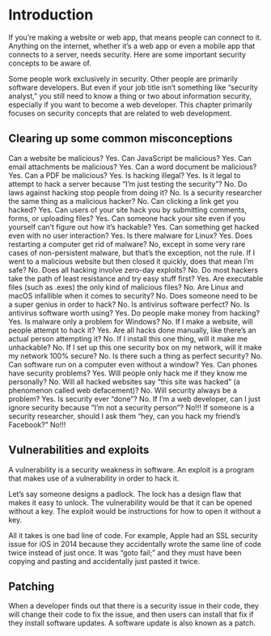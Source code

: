# Introduction

If you’re making a website or web app, that means people can connect to it. Anything on the internet, whether it’s a web app or even a mobile app that connects to a server, needs security. Here are some important security concepts to be aware of. 

Some people work exclusively in security. Other people are primarily software developers. But even if your job title isn’t something like “security analyst,” you still need to know a thing or two about information security, especially if you want to become a web developer. This chapter primarily focuses on security concepts that are related to web development. 

## Clearing up some common misconceptions

Can a website be malicious? Yes.
Can JavaScript be malicious? Yes.
Can email attachments be malicious? Yes.
Can a word document be malicious? Yes.
Can a PDF be malicious? Yes.
Is hacking illegal? Yes.
Is it legal to attempt to hack a server because “I’m just testing the security”? No.
Do laws against hacking stop people from doing it? No.
Is a security researcher the same thing as a malicious hacker? No.
Can clicking a link get you hacked? Yes.
Can users of your site hack you by submitting comments, forms, or uploading files? Yes.
Can someone hack your site even if you yourself can’t figure out how it’s hackable? Yes.
Can something get hacked even with no user interaction? Yes.
Is there malware for Linux? Yes.
Does restarting a computer get rid of malware? No, except in some very rare cases of non-persistent malware, but that’s the exception, not the rule.
If I went to a malicious website but then closed it quickly, does that mean I’m safe? No.
Does all hacking involve zero-day exploits? No.
Do most hackers take the path of least resistance and try easy stuff first? Yes.
Are executable files (such as .exes) the only kind of malicious files? No.
Are Linux and macOS infallible when it comes to security? No.
Does someone need to be a super genius in order to hack? No.
Is antivirus software perfect? No.
Is antivirus software worth using? Yes.
Do people make money from hacking? Yes.
Is malware only a problem for Windows? No.
If I make a website, will people attempt to hack it? Yes.
Are all hacks done manually, like there’s an actual person attempting it? No.
If I install this one thing, will it make me unhackable? No.
If I set up this one security box on my network, will it make my network 100% secure? No.
Is there such a thing as perfect security? No.
Can software run on a computer even without a window? Yes.
Can phones have security problems? Yes.
Will people only hack me if they know me personally? No.
Will all hacked websites say “this site was hacked” (a phenomenon called web defacement)? No.
Will security always be a problem? Yes.
Is security ever “done”? No.
If I’m a web developer, can I just ignore security because “I’m not a security person”? No!!!
If someone is a security researcher, should I ask them “hey, can you hack my friend’s Facebook?” No!!!

## Vulnerabilities and exploits
A vulnerability is a security weakness in software. An exploit is a program that makes use of a vulnerability in order to hack it.

Let’s say someone designs a padlock. The lock has a design flaw that makes it easy to unlock. The vulnerability would be that it can be opened without a key. The exploit would be instructions for how to open it without a key.

All it takes is one bad line of code. For example, Apple had an SSL security issue for iOS in 2014 because they accidentally wrote the same line of code twice instead of just once. It was “goto fail;” and they must have been copying and pasting and accidentally just pasted it twice. 

## Patching
When a developer finds out that there is a security issue in their code, they will change their code to fix the issue, and then users can install that fix if they install software updates. A software update is also known as a patch.

